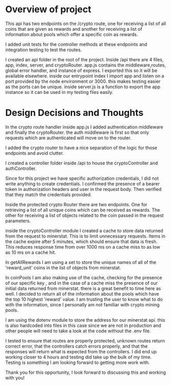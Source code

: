 # Overview of project

This api has two endpoints on the /crypto route, one for receiving a list of all coins that are given as rewards and another for receiving a list of information about pools which offer a specific coin as rewards.

I added unit tests for the controller methods at these endpoints and integration testing to test the routes. 

I created an api folder in the root of the project. Inside /api there are 4 files, app, index, server, and cryptoRouter. app.js contains the middleware,routes, global error handler, and instance of express. I exported this so it will be available elsewhere. inside our entrypoint index I import app and listen on a port provided by the node environment or 3000. this makes testing easier as the ports can be unique. inside server.js is a function to export the app instance so it can be used in my testing files easily. 

# Design Decisions and Thoughts



In the crypto route handler inside app.js I added authentication middleware and finally the cryptoRouter. the auth middleware is first so that only requests which are authenticated will move on to the router.

 I added the crypto router to have a nice separation of the logic for those endpoints and avoid clutter. 

I created a controller folder inside /api to house the cryptoController and authController. 

Since for this project we have specific authorization credentials, I did not write anything to create credentials. I confirmed the presence of a bearer token in authorization headers and user in the request body. Then verified that they match the credentials provided.

Inside the protected crypto Router there are two endpoints. One for retrieving a list of all unique coins which can be received as rewards. The other for receiving a list of objects related to the coin passed in the request parameters. 

inside the cryptoController module I created a cache to store data returned from the request to minerstat. This is to limit unnecessary requests. Items in the cache expire after 5 minutes, which should ensure that data is fresh. This reduces response time from over 1000 ms on a cache miss to as low as 10 ms on a cache hit. 

In getAllRewards I am using a set to store the unique names of all of the 'reward_unit' coins in the list of objects from minerstat.

In coinPools I am also making use of the cache, checking for the presence of our specific key , and in the case of a cache miss the presence of our initial data returned from minerstat. there is a great benefit to time here as well. I decided to return all of the information about the pools which have the top 10 highest 'reward' value. I am trusting the user to know what to do with the information, since I personally am not familiar with crypto mining pools. 


I am using the dotenv module to store the address for our minerstat api. this is also hardcoded into files in this case since we are not in production and other people will need to take a look at the code without the .env file.

I tested to ensure that routes are properly protected, unknown routes return correct error, that the controllers catch errors properly, and that the responses will return what is expected from the controllers. I did end up working closer to 4 hours and testing did take up the bulk of my time. Testing is something I am looking forward to getting more work with.

Thank you for this opportunity, I look forward to discussing this and working with you!



